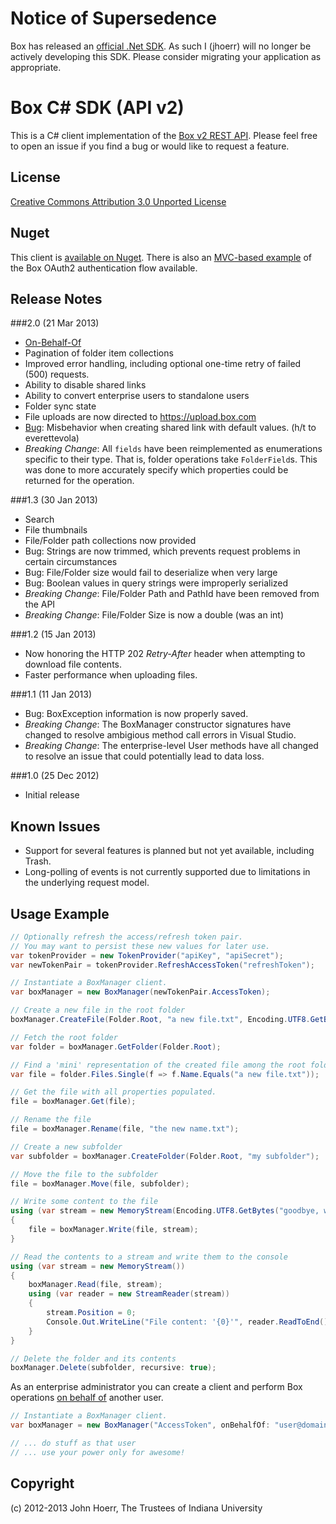 # Notice of Supersedence

Box has released an [official .Net SDK](https://github.com/box/box-windows-sdk-v2).  As such I (jhoerr) will no longer be actively developing this SDK.  Please consider migrating your application as appropriate.

# Box C# SDK (API v2)

This is a C# client implementation of the [Box v2 REST API](http://developers.box.com/docs/).  Please feel free to open an issue if you find a bug or would like to request a feature.

## License

[Creative Commons Attribution 3.0 Unported License](http://creativecommons.org/licenses/by/3.0/)

## Nuget

This client is [available on Nuget](http://nuget.org/packages/Box.v2.SDK).  There is also an [MVC-based example](https://github.com/jhoerr/box-csharp-sdk-v2.sample.oauth) of the Box OAuth2 authentication flow available.

## Release Notes

###2.0 (21 Mar 2013)
 + [On-Behalf-Of](http://developers.blog.box.com/2013/03/08/announcing-on-behalf-of-the-simplest-most-powerful-admin-api-youll-ever-use/)
 + Pagination of folder item collections
 + Improved error handling, including optional one-time retry of failed (500) requests.
 + Ability to disable shared links
 + Ability to convert enterprise users to standalone users
 + Folder sync state
 + File uploads are now directed to https://upload.box.com
 + [Bug](https://github.com/jhoerr/box-csharp-sdk-v2/issues/35): Misbehavior when creating shared link with default values. (h/t to everettevola)
 + *Breaking Change*: All `fields` have been reimplemented as enumerations specific to their type.  That is, folder operations take `FolderField`s.  This was done to more accurately specify which properties could be returned for the operation.

###1.3 (30 Jan 2013)
 + Search
 + File thumbnails
 + File/Folder path collections now provided
 + Bug: Strings are now trimmed, which prevents request problems in certain circumstances
 + Bug: File/Folder size would fail to deserialize when very large
 + Bug: Boolean values in query strings were improperly serialized
 + *Breaking Change*: File/Folder Path and PathId have been removed from the API
 + *Breaking Change*: File/Folder Size is now a double (was an int)
 
###1.2 (15 Jan 2013)
 + Now honoring the HTTP 202 <em>Retry-After</em> header when attempting to download file contents.
 + Faster performance when uploading files.

###1.1 (11 Jan 2013)
 + Bug: BoxException information is now properly saved.
 + *Breaking Change*: The BoxManager constructor signatures have changed to resolve ambigious method call errors in Visual Studio.
 + *Breaking Change*: The enterprise-level User methods have all changed to resolve an issue that could potentially lead to data loss.

###1.0 (25 Dec 2012)
 + Initial release 

## Known Issues

+ Support for several features is planned but not yet available, including Trash.
+ Long-polling of events is not currently supported due to limitations in the underlying request model.

## Usage Example

```csharp
// Optionally refresh the access/refresh token pair.
// You may want to persist these new values for later use.
var tokenProvider = new TokenProvider("apiKey", "apiSecret");
var newTokenPair = tokenProvider.RefreshAccessToken("refreshToken");

// Instantiate a BoxManager client.
var boxManager = new BoxManager(newTokenPair.AccessToken);

// Create a new file in the root folder
boxManager.CreateFile(Folder.Root, "a new file.txt", Encoding.UTF8.GetBytes("hello, world!"));

// Fetch the root folder
var folder = boxManager.GetFolder(Folder.Root);

// Find a 'mini' representation of the created file among the root folder's contents
var file = folder.Files.Single(f => f.Name.Equals("a new file.txt"));

// Get the file with all properties populated.
file = boxManager.Get(file);

// Rename the file
file = boxManager.Rename(file, "the new name.txt");

// Create a new subfolder
var subfolder = boxManager.CreateFolder(Folder.Root, "my subfolder");

// Move the file to the subfolder
file = boxManager.Move(file, subfolder);

// Write some content to the file
using (var stream = new MemoryStream(Encoding.UTF8.GetBytes("goodbye, world!")))
{
    file = boxManager.Write(file, stream);
}

// Read the contents to a stream and write them to the console
using (var stream = new MemoryStream())
{
    boxManager.Read(file, stream);
    using (var reader = new StreamReader(stream))
    {
        stream.Position = 0;
        Console.Out.WriteLine("File content: '{0}'", reader.ReadToEnd());
    }
}

// Delete the folder and its contents
boxManager.Delete(subfolder, recursive: true);
```

As an enterprise administrator you can create a client and perform Box operations [on behalf of](http://developers.blog.box.com/2013/03/08/announcing-on-behalf-of-the-simplest-most-powerful-admin-api-youll-ever-use/) another user.

```csharp
// Instantiate a BoxManager client.
var boxManager = new BoxManager("AccessToken", onBehalfOf: "user@domain.com");

// ... do stuff as that user
// ... use your power only for awesome!
```

## Copyright

(c) 2012-2013 John Hoerr, The Trustees of Indiana University
